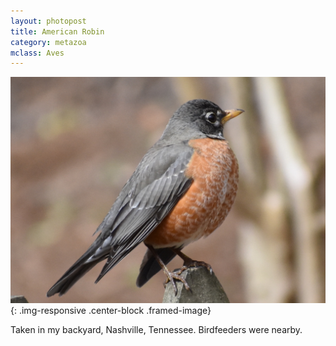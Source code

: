 ```yaml
---
layout: photopost 
title: American Robin
category: metazoa
mclass: Aves
---
```


![American Robin](/images/metazoa/20170316_american_robin_small.jpg){: .img-responsive .center-block .framed-image}

Taken in my backyard, Nashville, Tennessee. Birdfeeders were nearby.
